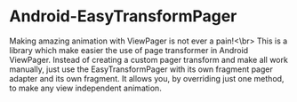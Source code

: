 Android-EasyTransformPager
==========================

Making amazing animation with ViewPager is not ever a pain!<\br>
This is a library which make easier the use of page transformer in Android ViewPager. Instead of creating a custom pager transform and make all work manually, just use the EasyTransformPager with its own fragment pager adapter and its own fragment. It allows you, by overriding just one method, to make any view independent animation.
